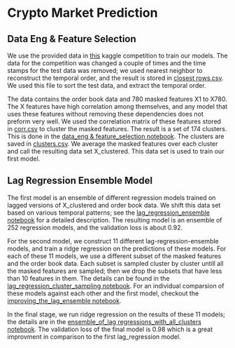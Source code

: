 # Crypto Market Prediction

## Data Eng & Feature Selection

We use the provided data in [this](https://www.kaggle.com/competitions/drw-crypto-market-prediction/data) kaggle competition to train our models. The data for the competition was changed a couple of times and
the time stamps for the test data was removed; we used nearest neighbor to reconstruct the temporal order, and the result is stored in [closest rows.csv](https://github.com/alins95/Crypto-Market-Prediction/blob/main/data/closest_rows.csv).
We used this file to sort the test data, and extract the temporal order. 

The data contains the order book data and 780 masked features X1 to X780. The X features have high correlation among themselves, and any model that uses these features without removing these dependencies 
does not preform very well. We used the correlation matrix of these features stored in [corr.csv](https://github.com/alins95/Crypto-Market-Prediction/blob/main/data/Corr.csv) to cluster the masked features. The result is a set of 174 clusters.
This is done in the [data_eng & feature_selection notebook](https://github.com/alins95/Crypto-Market-Prediction/blob/main/codes/data%20eng%20%26%20feature%20selection.ipynb). The clusters are saved in [clusters.csv](https://github.com/alins95/Crypto-Market-Prediction/blob/main/data/clusters.csv).
We average the masked features over each cluster and call the resulting data set X_clustered. This data set is used to train our first model.

## Lag Regression Ensemble Model

The first model is an ensemble of different regression models trained on lagged versions of X_clustered and order book data. We shift this data set based on various temporal patterns; see the [lag_regression_ensemble notebook](https://github.com/alins95/Crypto-Market-Prediction/blob/main/codes/lag_regression_ensemble.ipynb) for a detailed description.
The resulting model is an ensemble of 252 regression models, and the validation loss is about 0.92.

For the second model, we construct 11 different lag-regression-ensemble models, and train a ridge regression on the predictions of these models. For each of these 11 models, we use a different subset of the masked features and the order book data. Each subset is sampled cluster by cluster untill all the masked features are sampled; then we drop the subsets that have less than 10 features in them. The details can be found in the [lag_regression_cluster_sampling notebook](https://github.com/alins95/Crypto-Market-Prediction/blob/main/codes/%20lag_%20regression_cluster_sampling.ipynb).
For an individual comparsion of these models against each other and the first model, checkout the [improving_the_lag_ensemble notebook](https://github.com/alins95/Crypto-Market-Prediction/blob/main/codes/improving_the_lag_ensemble.ipynb).

In the final stage, we run ridge regression on the results of these 11 models; the details are in the [ensemble_of_lag regressions_with_all_clusters notebook](https://github.com/alins95/Crypto-Market-Prediction/blob/main/codes/ensemble_of_lag%20regressions_with_all_clusters.ipynb).
The validation loss of the final model is 0.98 which is a great improvment in comparison to the first lag_regression model.
